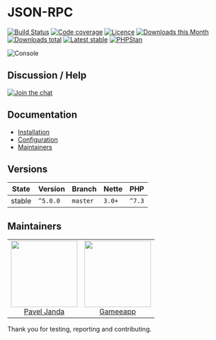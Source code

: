# JSON-RPC

[![Build Status](https://img.shields.io/travis/contributte/jsonrpc.svg?style=flat-square)](https://travis-ci.org/contributte/jsonrpc)
[![Code coverage](https://img.shields.io/coveralls/contributte/jsonrpc.svg?style=flat-square)](https://coveralls.io/r/contributte/jsonrpc)
[![Licence](https://img.shields.io/packagist/l/contributte/jsonrpc.svg?style=flat-square)](https://packagist.org/packages/contributte/jsonrpc)
[![Downloads this Month](https://img.shields.io/packagist/dm/contributte/jsonrpc.svg?style=flat-square)](https://packagist.org/packages/contributte/jsonrpc)
[![Downloads total](https://img.shields.io/packagist/dt/contributte/jsonrpc.svg?style=flat-square)](https://packagist.org/packages/contributte/jsonrpc)
[![Latest stable](https://img.shields.io/packagist/v/contributte/jsonrpc.svg?style=flat-square)](https://packagist.org/packages/contributte/jsonrpc)
[![PHPStan](https://img.shields.io/badge/PHPStan-enabled-brightgreen.svg?style=flat-square)](https://github.com/phpstan/phpstan)

![](https://github.com/contributte/jsonrpc/blob/master/.docs/assets/console.png "Console")

## Discussion / Help

[![Join the chat](https://img.shields.io/gitter/room/contributte/contributte.svg?style=flat-square)](http://bit.ly/ctteg)

## Documentation

- [Installation](.docs/README.md#installation)
- [Configuration](.docs/README.md#configuration)
- [Maintainers](.docs/README.md#maintainers)

## Versions

| State  | Version      | Branch   | Nette  | PHP     |
|--------|--------------|----------|--------|---------|
| stable | `^5.0.0`     | `master` | `3.0+` | `^7.3`  |

## Maintainers

<table>
  <tbody>
    <tr>
      <td align="center">
        <a href="https://github.com/paveljanda">
            <img width="150" height="150" src="https://avatars0.githubusercontent.com/u/1488874?s=150&v=4">
        </a>
        </br>
        <a href="https://github.com/paveljanda">Pavel Janda</a>
      </td>
      <td align="center">
        <a href="https://github.com/gameeapp">
            <img width="150" height="150" src="https://avatars3.githubusercontent.com/u/13903740?s=150&v=4">
        </a>
        </br>
        <a href="https://github.com/gameeapp">Gameeapp</a>
      </td>
    </tr>
  </tbody>
</table>

Thank you for testing, reporting and contributing.

